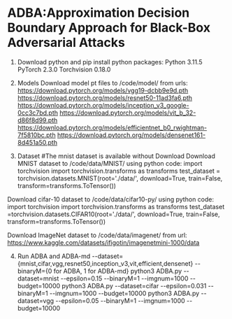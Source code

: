 # ADBA:Approximation Decision Boundary Approach for Black-Box Adversarial Attacks

1. Download python and pip install python packages:
Python 3.11.5
PyTorch 2.3.0
Torchvision 0.18.0


2. Models 
Download model pt files to /code/model/ from urls:
https://download.pytorch.org/models/vgg19-dcbb9e9d.pth
https://download.pytorch.org/models/resnet50-11ad3fa6.pth
https://download.pytorch.org/models/inception_v3_google-0cc3c7bd.pth
https://download.pytorch.org/models/vit_b_32-d86f8d99.pth
https://download.pytorch.org/models/efficientnet_b0_rwightman-7f5810bc.pth
https://download.pytorch.org/models/densenet161-8d451a50.pth


3. Dataset
#The mnist dataset is available without Download
Download MNIST dataset to /code/data/MNIST/ using python code:
import torchvision
import torchvision.transforms as transforms
test_dataset = torchvision.datasets.MNIST(root='./data/', download=True, train=False, transform=transforms.ToTensor())

Download cifar-10 dataset to /code/data/cifar10-py/ using python code:
import torchvision
import torchvision.transforms as transforms
test_dataset =torchvision.datasets.CIFAR10(root='./data/', download=True, train=False, transform=transforms.ToTensor())

Download ImageNet dataset to /code/data/imagenet/ from url: https://www.kaggle.com/datasets/ifigotin/imagenetmini-1000/data


4. Run ADBA and ADBA-md
--dataset={mnist,cifar,vgg,resnet50,inception_v3,vit,efficient,densenet}
--binaryM={0 for ADBA, 1 for ADBA-md}
python3 ADBA.py --dataset=mnist  --epsilon=0.15  --binaryM=1  --imgnum=1000 --budget=10000
python3 ADBA.py --dataset=cifar  --epsilon=0.031  --binaryM=1  --imgnum=1000 --budget=10000
python3 ADBA.py --dataset=vgg  --epsilon=0.05  --binaryM=1  --imgnum=1000 --budget=10000
